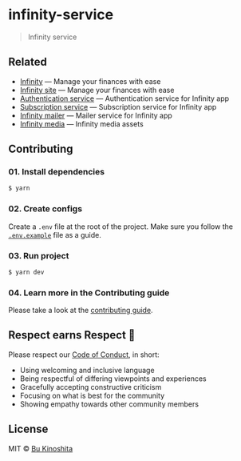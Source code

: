 # infinity-service

> Infinity service

## Related

- [Infinity](https://github.com/infinity-co/infinity) — Manage your finances with ease
- [Infinity site](https://github.com/infinity-co/infinity-site) — Manage your finances with ease
- [Authentication service](https://github.com/infinity-co/authentication-service) — Authentication service for Infinity app
- [Subscription service](https://github.com/infinity-co/subscription-service) — Subscription service for Infinity app
- [Infinity mailer](https://github.com/infinity-co/infinity-mailer) — Mailer service for Infinity app
- [Infinity media](https://github.com/infinity-co/infinity-media) — Infinity media assets

## Contributing

### 01. Install dependencies

```sh
$ yarn
```

### 02. Create configs

Create a `.env` file at the root of the project. Make sure you follow the [`.env.example`](.env.example) file as a guide.

### 03. Run project

```sh
$ yarn dev
```

### 04. Learn more in the Contributing guide

Please take a look at the [contributing guide](.github/contributing.md).

## Respect earns Respect 👏

Please respect our [Code of Conduct](.github/code-of-conduct.md), in short:

- Using welcoming and inclusive language
- Being respectful of differing viewpoints and experiences
- Gracefully accepting constructive criticism
- Focusing on what is best for the community
- Showing empathy towards other community members

## License

MIT © [Bu Kinoshita](https://bukinoshita.io)
